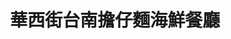 ---
title: "華西街台南擔仔麵海鮮餐廳"
description: "華西街台南擔仔麵海鮮餐廳"
layout: shop
keywords:
  - 美食競賽
  - 台灣美食
  - 美食精選
datePublished: "2025-06-30"
dateModified: "2025-07-04"
city: "台北市"
district: "萬華區"
address: "台北市萬華區青山里華西街31-1號"
phone: "0223081123"
geo: "25.038018155437342, 121.49844876887356"
google_map: "https://maps.app.goo.gl/hLaN5dbM56hzFV36A"
footinder: "https://footinder.com.tw/%E5%8F%B0%E5%8C%97%E5%B8%82%E8%90%AC%E8%8F%AF%E5%8D%80/5587/"
official: "https://www.seafoodtaipei.com.tw/#/top"
award:
  - name: "500盤"
    year: "2024"
    entries:
      - dishes:
          - "清蒸紅魚"
          - "香酥鮮蝦卷"
          - "法式焗明蝦"

---